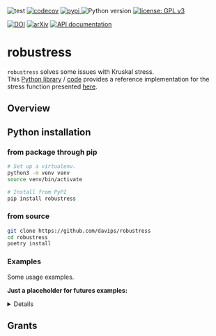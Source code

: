 ![test](https://github.com/davips/robustress/workflows/test/badge.svg)
[![codecov](https://codecov.io/gh/davips/robustress/branch/main/graph/badge.svg)](https://codecov.io/gh/davips/robustress)
<a href="https://pypi.org/project/robustress">
<img src="https://img.shields.io/pypi/v/robustress.svg?label=release&color=blue&style=flat-square" alt="pypi">
</a>
![Python version](https://img.shields.io/badge/python-3.8%20%7C%203.9-blue.svg)
[![license: GPL v3](https://img.shields.io/badge/License-GPLv3-blue.svg)](https://www.gnu.org/licenses/gpl-3.0)

[![DOI](https://zenodo.org/badge/DOI/10.5281/zenodo.5501845.svg)](https://doi.org/10.5281/zenodo.5501845)
[![arXiv](https://img.shields.io/badge/arXiv-2109.06028-b31b1b.svg?style=flat-square)](https://arxiv.org/abs/2109.06028)
[![API documentation](https://img.shields.io/badge/doc-API%20%28auto%29-a0a0a0.svg)](https://davips.github.io/robustress)


# robustress
 


`robustress` solves some issues with Kruskal stress.<br>This [Python library](https://pypi.org/project/robustress) / [code](https://github.com/davips/robustress) provides a reference implementation for the stress function presented [here](https://arxiv.org/abs/2109.06028.9999).

## Overview

## Python installation
### from package through pip
```bash
# Set up a virtualenv. 
python3 -m venv venv
source venv/bin/activate

# Install from PyPI
pip install robustress
```

### from source
```bash
git clone https://github.com/davips/robustress
cd robustress
poetry install
```

### Examples
Some usage examples.

**Just a placeholder for futures examples:**
<details>
<p>

```python3
from numpy import eye
from numpy.linalg import norm
from numpy.random import randint, shuffle
from sympy.utilities.iterables import multiset_permutations

from robustress.rank import rdist_by_index_lw

old = 0
for l in range(1, 10):
    lst = list(range(l))
    d = 0
    c = 0
    for p in multiset_permutations(lst):
        d += rdist_by_index_lw(p, normalized=False)
        c += 1
    d /= c
    print(l, "\t", d, "\t", d - old)
    old = d
"""
normalized:
    ~0.67                                   convergent?
otherwise:
    1.1, 1.8, 2.5, 3.3, 4.1, 4.9, 5.7, ...  divergent
"""

"""
1 	 0.0 	 0.0
2 	 0.5 	 0.5
3 	 1.1111111111333334 	 0.6111111111333334
4 	 1.7916666666833334 	 0.68055555555
5 	 2.5200000000099996 	 0.7283333333266662
6 	 3.2833333333449786 	 0.763333333334979
7 	 4.07346938774276 	 0.7901360543977813
8 	 4.884821428570203 	 0.811352040827443
9 	 5.713403880078337 	 0.8285824515081339
"""
```


</p>
</details>



## Grants
